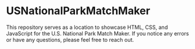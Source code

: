 # USNationalParkMatchMaker

This repository serves as a location to showcase HTML, CSS, and JavaScript for the U.S. National Park Match Maker. If you notice any errors or have any questions, please feel free to reach out. 
